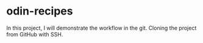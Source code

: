 # odin-recipes
In this project, I will demonstrate the workflow in the git. Cloning the project from GitHub with SSH. 